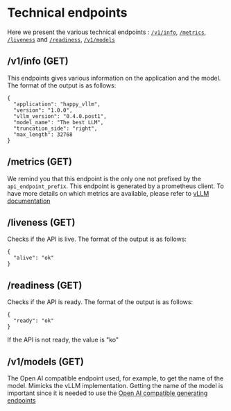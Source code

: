 # Technical endpoints

Here we present the various technical endpoints : [`/v1/info`](#v1info-get), [`/metrics`](#metrics-get), [`/liveness`](#liveness-get) and  [`/readiness`](#readiness-get), [`/v1/models`](#v1models-get)

## /v1/info (GET)

This endpoints gives various information on the application and the model. The format of the output is as follows:

```
{
  "application": "happy_vllm",
  "version": "1.0.0",
  "vllm_version": "0.4.0.post1",
  "model_name": "The best LLM",
  "truncation_side": "right",
  "max_length": 32768
}
```

## /metrics (GET)

We remind you that this endpoint is the only one not prefixed by the `api_endpoint_prefix`. This endpoint is generated by a prometheus client. To have more details on which metrics are available, please refer to [vLLM documentation](https://docs.vllm.ai/en/latest/serving/metrics.html)

## /liveness (GET)

Checks if the API is live. The format of the output is as follows:

```
{
  "alive": "ok"
}
```

## /readiness (GET)

Checks if the API is ready. The format of the output is as follows:

```
{
  "ready": "ok"
}
```

If the API is not ready, the value is "ko"

## /v1/models (GET)

The Open AI compatible endpoint used, for example, to get the name of the model. Mimicks the vLLM implementation. Getting the name of the model is important since it is needed to use the [Open AI compatible generating endpoints](generate.md) 